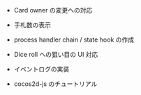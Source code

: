* Card owner の変更への対応
* 手札数の表示

* process handler chain / state hook の作成
* Dice roll への狙い目の UI 対応
* イベントログの実装

* cocos2d-js のチュートリアル
